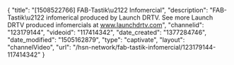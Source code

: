 {
    "title": "[1508522766] FAB-Tastik\u2122 Infomercial",
    "description": "FAB-Tastik\u2122 infomerical produced by Launch DRTV.  See more Launch DRTV produced infomercials at www.launchdrtv.com",
    "channelid": "123179144",
    "videoid": "117414342",
    "date_created": "1377284746",
    "date_modified": "1505162879",
    "type": "captivate",
    "layout": "channelVideo",
    "url": "\/hsn-network\/fab-tastik-infomercial\/123179144-117414342"
}